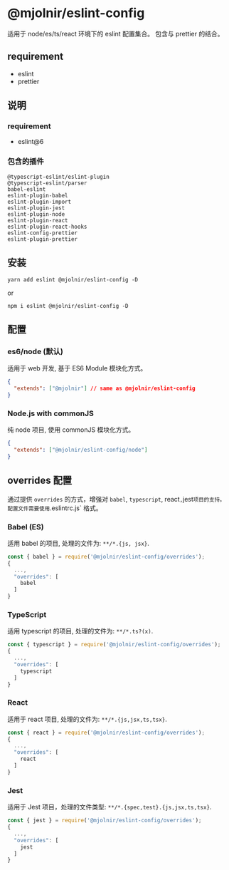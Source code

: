 # @mjolnir/eslint-config

适用于 node/es/ts/react 环境下的 eslint 配置集合。 包含与 prettier 的结合。

## requirement

- eslint
- prettier

## 说明

### requirement

- eslint@6

### 包含的插件

```
@typescript-eslint/eslint-plugin
@typescript-eslint/parser
babel-eslint
eslint-plugin-babel
eslint-plugin-import
eslint-plugin-jest
eslint-plugin-node
eslint-plugin-react
eslint-plugin-react-hooks
eslint-config-prettier
eslint-plugin-prettier
```

## 安装

`yarn add eslint @mjolnir/eslint-config -D`

or

`npm i eslint @mjolnir/eslint-config -D`

## 配置

### es6/node (默认)

适用于 web 开发, 基于 ES6 Module 模块化方式。

```json
{
  "extends": ["@mjolnir"] // same as @mjolnir/eslint-config
}
```

### Node.js with commonJS

纯 node 项目, 使用 commonJS 模块化方式。

```json
{
  "extends": ["@mjolnir/eslint-config/node"]
}
```

## overrides 配置

通过提供 `overrides` 的方式，增强对 `babel`, `typescript`, react`,`jest`项目的支持。 配置文件需要使用`.eslintrc.js` 格式。

### Babel (ES)

适用 babel 的项目, 处理的文件为: `**/*.{js, jsx}`.

```js
const { babel } = require('@mjolnir/eslint-config/overrides');
{
  ...,
  "overrides": [
    babel
  ]
}
```

### TypeScript

适用 typescript 的项目, 处理的文件为: `**/*.ts?(x)`.

```js
const { typescript } = require('@mjolnir/eslint-config/overrides');
{
  ...,
  "overrides": [
    typescript
  ]
}
```

### React

适用于 react 项目, 处理的文件为: `**/*.{js,jsx,ts,tsx}`.

```js
const { react } = require('@mjolnir/eslint-config/overrides');
{
  ...,
  "overrides": [
    react
  ]
}
```

### Jest

适用于 Jest 项目，处理的文件类型: `**/*.{spec,test}.{js,jsx,ts,tsx}`.

```js
const { jest } = require('@mjolnir/eslint-config/overrides');
{
  ...,
  "overrides": [
    jest
  ]
}
```
